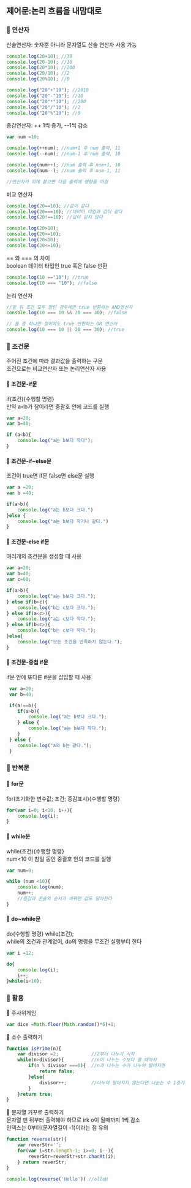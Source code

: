 ## 제어문:논리 흐름을 내맘대로

### 📌 연산자
산술연산자: 숫자뿐 아니라 문자열도 산술 연산자 사용 가능
```js
console.log(20+10); //30
console.log(20-10); //10
console.log(20*10); //200
console.log(20/10); //2
console.log(20%10); //0
```
```js
console.log("20"+"10"); //2010
console.log("20"-"10"); //10
console.log("20"*"10"); //200
console.log("20"/"10"); //2
console.log("20"%"10"); //0
```

증감연산자: ++ 1씩 증가, --1씩 감소
```js
var num =10;

console.log(++num); //num+1 후 num 출력, 11
console.log(--num); //num-1 후 num 출력, 10

console.log(num++); //num 출력 후 num+1, 10
console.log(num--); //num 출력 후 num-1, 11

//연산자가 뒤에 붙으면 다음 출력에 영향을 미침

```

비교 연산자
```js
console.log(20==10); //값이 같다
console.log(20===10); //데이터 타입과 값이 같다
console.log(20!==10); //값이 같지 않다

console.log(20>10); 
console.log(20>=10); 
console.log(20<10); 
console.log(20<=10); 
```

== 와 === 의 차이    
boolean 데이터 타입인 true 혹은 false 반환
```js
console.log(10 =="10"); //true
console.log(10 === "10"); //false
```

논리 연산자
```js
//앞 뒤 조건 모두 참인 경우에만 true 반환하는 AND연산자
console.log(10 === 10 && 20 === 30); //false

// 둘 중 하나만 참이여도 true 반환하는 OR 연산자
console.log(10 === 10 || 20 === 30); //true 
```


### 📌 조건문    
주어진 조건에 따라 결과값을 출력하는 구문    
조건으로는 비교연산자 또는 논리연산자 사용    

#### 💭 조건문-if문    
if(조건){수행할 명령}   
만약 a<b가 참이라면 중괄호 안에 코드를 실행
```js
var a=20;
var b=40;

if (a<b){
    console.log("a는 b보다 작다");
}
```
#### 💭 조건문-if~else문
조건이 true면 if문 false면 else문 실행    
```js
var a =20;
var b =40;

if(a>b){
    console.log("a는 b보다 크다.")
}else {
    console.log("a는 b보다 작거나 같다.")
}
```

#### 💭 조건문-else if문
여러개의 조건문을 생성할 때 사용
```js
var a=20;
var b=40;
var c=60;

if(a>b){
    console.log("a는 b보다 크다.");
} else if(b>c){
    console.log("b는 c보다 크다.");
} else if(a<c>){
    console.log("a는 c보다 작다.");
} else if(b<c>){
    console.log("b는 c보다 작다.");
}else{
    console.log("모든 조건을 만족하지 않는다.");
}
```

#### 💭 조건문-중첩 if문
if문 안에 또다른 if문을 삽입할 때 사용
```js
 var a=20;
 var b=40;

 if(a!==b){
    if(a>b){
        console.log("a는 b보다 크다.");
    } else {
        console.log("a는 b보다 작다.");
    }
 } else {
    console.log("a와 b는 같다.");
 }
```

### 📌 반복문     

#### 💭 for문
for(초기화한 변수값; 조건; 증감표시){수행할 명령}

```js
for(var i=0; i<10; i++){
    console.log(i);
}
```


#### 💭 while문

while(조건){수행할 명령}    
num<10 이 참일 동안 중괄호 안의 코드를 실행

```js
var num=0;

while (num <10){
    console.log(num);
    num++;
    //증감과 콘솔의 순서가 바뀌면 값도 달라진다    
}
```

#### 💭 do~while문

do{수행할 명령} while(조건);    
while의 조건과 관계없이, do의 명령을 무조건 실행부터 한다    
```js
var i =12;

do{
    console.log(i);
    i++;
}while(i<10);
```

### 📌 활용

💭 주사위게임
```js
var dice =Math.floor(Math.random()*6)+1;
```

💭 소수 출력하기
```js
function isPrime(n){
    var divisor =2;            //2부터 나누기 시작
    while(n>divisor){          //n이 나누는 수보다 클 때까지
        if(n % divisor ===0){  //n과 나누는 수가 나누어 떨어지면
            return false;
        }else{
            divisor++;         //나누어 떨어지지 않는다면 나눈는 수 1증가
        }
    }return true;
}
```

💭 문자열 거꾸로 출력하기    
문자열 맨 뒤부터 출력해야 하므로 irk o이 될때까지 1씩 감소    
인덱스는 0부터(문자열길이 -1)이라는 점 유의
```js
function reverse(str){
    var reverStr='';
    for(var i=str.length-1; i>=0; i--){
        reverStr=reverStr+str.charAt(i);
    } return reverStr;
}

console.log(reverse('Hello')) //olleH
```

